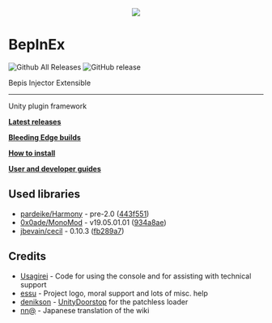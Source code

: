 <p align="center">
    <img src="https://avatars2.githubusercontent.com/u/39589027?s=256">
</p>

# BepInEx
![Github All Releases](https://img.shields.io/github/downloads/bepinex/bepinex/total.svg)
![GitHub release](https://img.shields.io/github/release/bepinex/bepinex.svg)

Bepis Injector Extensible

---

Unity plugin framework

**[Latest releases](https://github.com/BepInEx/BepInEx/releases)**

**[Bleeding Edge builds](http://builds.bepis.io/bepinex_be)**

**[How to install](https://github.com/bbepis/BepInEx/wiki/How-to-install)**

**[User and developer guides](https://github.com/BepInEx/BepInEx/wiki)**

## Used libraries
- [pardeike/Harmony](https://github.com/pardeike/Harmony) - pre-2.0 ([443f551](https://github.com/pardeike/Harmony/commit/443f551ec45ecf409755b5979a4466343197de03))
- [0x0ade/MonoMod](https://github.com/0x0ade/MonoMod) - v19.05.01.01 ([934a8ae](https://github.com/0x0ade/MonoMod/commit/934a8ae921affac0093757d23c6f3ead34e996ac))
- [jbevain/cecil](https://github.com/jbevain/cecil) - 0.10.3 ([fb289a7](https://github.com/jbevain/cecil/commit/fb289a7cd80ceb6af5c86e7c7ecce9bf1e98b8fe))

## Credits
- [Usagirei](https://github.com/Usagirei) - Code for using the console and for assisting with technical support
- [essu](https://github.com/exdownloader) - Project logo, moral support and lots of misc. help
- [denikson](https://github.com/denikson) - [UnityDoorstop](https://github.com/NeighTools/UnityDoorstop) for the patchless loader
- [nn@](https://twitter.com/NnAone2cmg) - Japanese translation of the wiki
